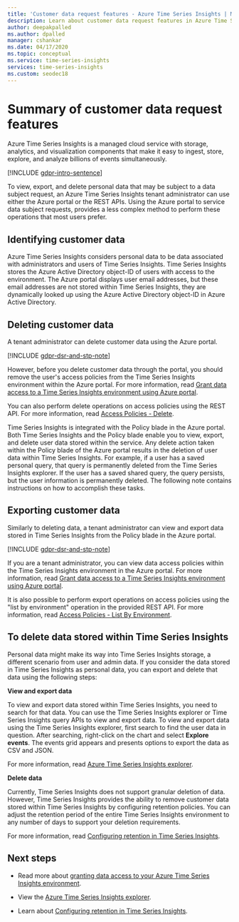 ```yaml
---
title: 'Customer data request features​ - Azure Time Series Insights | Microsoft Docs'
description: Learn about customer data request features in Azure Time Series Insights.
author: deepakpalled
ms.author: dpalled
manager: cshankar
ms.date: 04/17/2020
ms.topic: conceptual
ms.service: time-series-insights
services: time-series-insights
ms.custom: seodec18
---
```


# Summary of customer data request features

Azure Time Series Insights is a managed cloud service with storage, analytics, and visualization components that make it easy to ingest, store, explore, and analyze billions of events simultaneously.

[!INCLUDE [gdpr-intro-sentence](../../includes/gdpr-intro-sentence.md)]

To view, export, and delete personal data that may be subject to a data subject request, an Azure Time Series Insights tenant administrator can use either the Azure portal or the REST APIs. Using the Azure  portal to service data subject requests, provides a less complex method to perform these operations that most users prefer.

## Identifying customer data

Azure Time Series Insights considers personal data to be data associated with administrators and users of Time Series Insights. Time Series Insights stores the Azure Active Directory object-ID of users with access to the environment. The Azure portal displays user email addresses, but these email addresses are not stored within Time Series Insights, they are dynamically looked up using the Azure Active Directory object-ID in Azure Active Directory.

## Deleting customer data

A tenant administrator can delete customer data using the Azure portal.

[!INCLUDE [gdpr-dsr-and-stp-note](../../includes/gdpr-dsr-and-stp-note.md)]

However, before you delete customer data through the portal, you should remove the user's access policies from the Time Series Insights environment within the Azure portal. For more information, read [Grant data access to a Time Series Insights environment using Azure portal](time-series-insights-data-access.md).

You can also perform delete operations on access policies using the REST API. For more information, read [Access Policies - Delete](https://docs.microsoft.com/rest/api/time-series-insights/management/accesspolicies/delete).

Time Series Insights is integrated with the Policy blade in the Azure portal. Both Time Series Insights and the Policy blade enable you to view, export, and delete user data stored within the service. Any delete action taken within the Policy blade of the Azure portal results in the deletion of user data within Time Series Insights. For example, if a user has a saved personal query, that query is permanently deleted from the Time Series Insights explorer. If the user has a saved shared query, the query persists, but the user information is permanently deleted. The following note contains instructions on how to accomplish these tasks.

## Exporting customer data

Similarly to deleting data, a tenant administrator can view and export data stored in Time Series Insights from the Policy blade in the Azure portal.

[!INCLUDE [gdpr-dsr-and-stp-note](../../includes/gdpr-dsr-and-stp-note.md)]

If you are a tenant administrator, you can view data access policies within the Time Series Insights environment in the Azure portal. For more information, read [Grant data access to a Time Series Insights environment using Azure portal](time-series-insights-data-access.md).

It is also possible to perform export operations on access policies using the "list by environment" operation in the provided REST API. For more information, read [Access Policies - List By Environment](https://docs.microsoft.com/rest/api/time-series-insights/management/accesspolicies/listbyenvironment).

## To delete data stored within Time Series Insights

Personal data might make its way into Time Series Insights storage, a different scenario from user and admin data. If you consider the data stored in Time Series Insights as personal data, you can export and delete that data using the following steps:

**View and export data**

To view and export data stored within Time Series Insights, you need to search for that data. You can use the Time Series Insights explorer or Time Series Insights query APIs to view and export data. To view and export data using the Time Series Insights explorer, first search to find the user data in question. After searching, right-click on the chart and select **Explore events**. The events grid appears and presents options to export the data as CSV and JSON.

For more information, read [Azure Time Series Insights explorer](time-series-insights-explorer.md).

**Delete data**

Currently, Time Series Insights does not support granular deletion of data. However, Time Series Insights provides the ability to remove customer data stored within Time Series Insights by configuring retention policies. You can adjust the retention period of the entire Time Series Insights environment to any number of days to support your deletion requirements.

For more information, read [Configuring retention in Time Series Insights](time-series-insights-how-to-configure-retention.md).

## Next steps

* Read more about [granting data access to your Azure Time Series Insights environment](./time-series-insights-data-access.md).

* View the [Azure Time Series Insights explorer](time-series-insights-explorer.md).

* Learn about [Configuring retention in Time Series Insights](time-series-insights-how-to-configure-retention.md).